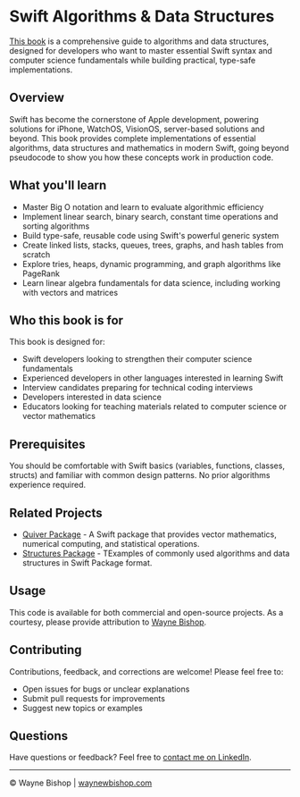 # Swift Algorithms & Data Structures

[This book](index.md) is a comprehensive guide to algorithms and data structures, designed for developers who want to master essential Swift syntax and computer science fundamentals while building practical, type-safe implementations.

## Overview

Swift has become the cornerstone of Apple development, powering solutions for iPhone, WatchOS, VisionOS, server-based solutions and beyond. This book provides complete implementations of essential algorithms, data structures and mathematics in modern Swift, going beyond pseudocode to show you how these concepts work in production code.

## What you'll learn

- Master Big O notation and learn to evaluate algorithmic efficiency
- Implement linear search, binary search, constant time operations and sorting algorithms
- Build type-safe, reusable code using Swift's powerful generic system
- Create linked lists, stacks, queues, trees, graphs, and hash tables from scratch
- Explore tries, heaps, dynamic programming, and graph algorithms like PageRank
- Learn linear algebra fundamentals for data science, including working with vectors and matrices

## Who this book is for

This book is designed for:

- Swift developers looking to strengthen their computer science fundamentals
- Experienced developers in other languages interested in learning Swift
- Interview candidates preparing for technical coding interviews
- Developers interested in data science
- Educators looking for teaching materials related to computer science or vector mathematics

## Prerequisites

You should be comfortable with Swift basics (variables, functions, classes, structs) and familiar with common design patterns. No prior algorithms experience required.

## Related Projects

- [Quiver Package](https://github.com/waynewbishop/bishop-algorithms-quiver-package) - A Swift package that provides vector mathematics, numerical computing, and statistical operations.
- [Structures Package](https://github.com/waynewbishop/bishop-algorithms-structures) - TExamples of commonly used algorithms and data structures in Swift Package format.

## Usage

This code is available for both commercial and open-source projects. As a courtesy, please provide attribution to [Wayne Bishop](https://www.linkedin.com/in/waynebishop). 

## Contributing

Contributions, feedback, and corrections are welcome! Please feel free to:
- Open issues for bugs or unclear explanations
- Submit pull requests for improvements
- Suggest new topics or examples

## Questions

Have questions or feedback? Feel free to [contact me on LinkedIn](https://www.linkedin.com/in/waynebishop/).

---

© Wayne Bishop | [waynewbishop.com](https://www.linkedin.com/in/waynebishop/)
